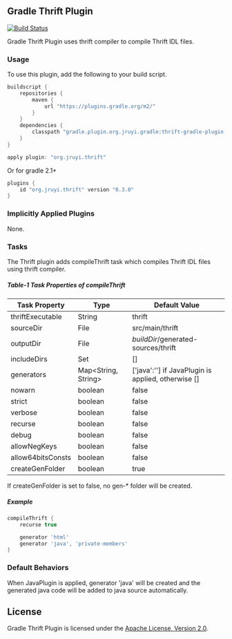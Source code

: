 ## Gradle Thrift Plugin

[![Build Status](https://travis-ci.org/jruyi/thrift-gradle-plugin.svg?branch=master)](https://travis-ci.org/jruyi/thrift-gradle-plugin)

Gradle Thrift Plugin uses thrift compiler to compile Thrift IDL files.

### Usage
To use this plugin, add the following to your build script.

```groovy
buildscript {
	repositories {
		maven {
			url "https://plugins.gradle.org/m2/"
		}
	}
	dependencies {
		classpath "gradle.plugin.org.jruyi.gradle:thrift-gradle-plugin:0.3.0"
	}
}

apply plugin: "org.jruyi.thrift"
```

Or for gradle 2.1+

```groovy
plugins {
	id "org.jruyi.thrift" version "0.3.0"
}
```

### Implicitly Applied Plugins

None.

### Tasks

The Thrift plugin adds compileThrift task which compiles Thrift IDL files using thrift compiler.

##### Table-1 Task Properties of compileThrift

Task Property     | Type                | Default Value
------------------|---------------------|---------------------------------------------------
thriftExecutable  | String              | thrift
sourceDir         | File                | src/main/thrift
outputDir         | File                | _buildDir_/generated-sources/thrift
includeDirs       | Set<File>           | []
generators        | Map<String, String> | ['java':''] if JavaPlugin is applied, otherwise []
nowarn            | boolean             | false
strict            | boolean             | false
verbose           | boolean             | false
recurse           | boolean             | false
debug             | boolean             | false
allowNegKeys      | boolean             | false
allow64bitsConsts | boolean             | false
createGenFolder   | boolean             | true

If createGenFolder is set to false, no gen-* folder will be created.

##### Example

```groovy
compileThrift {
	recurse true

	generator 'html'
	generator 'java', 'private-members'
}
```

### Default Behaviors

When JavaPlugin is applied, generator 'java' will be created and the generated java code will be added to java source automatically.

## License

Gradle Thrift Plugin is licensed under the [Apache License, Version 2.0](http://www.apache.org/licenses/LICENSE-2.0.html).
